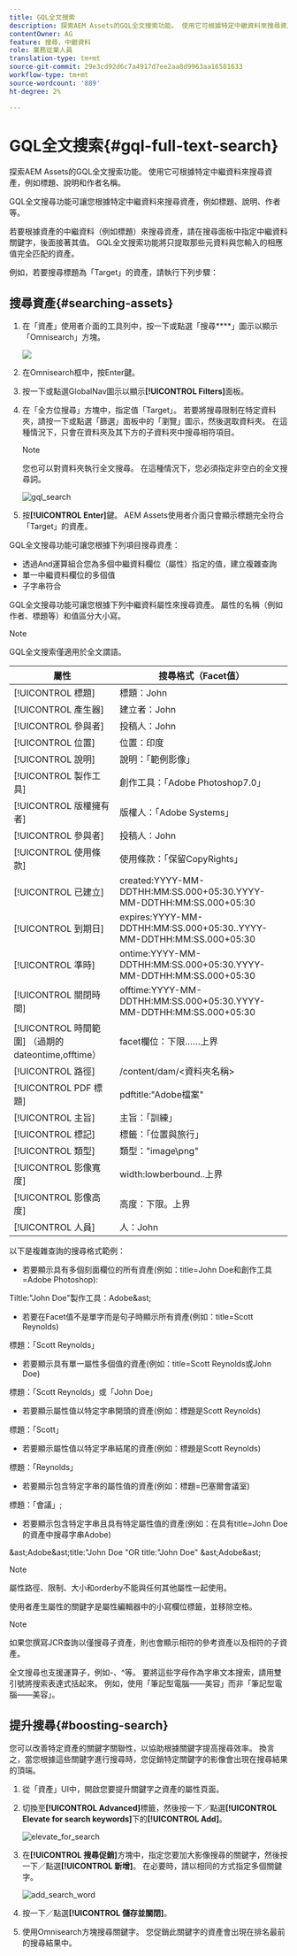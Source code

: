 ```yaml
---
title: GQL全文搜索
description: 探索AEM Assets的GQL全文搜索功能。 使用它可根據特定中繼資料來搜尋資產，例如標題、說明和作者名稱。
contentOwner: AG
feature: 搜尋，中繼資料
role: 業務從業人員
translation-type: tm+mt
source-git-commit: 29e3cd92d6c7a4917d7ee2aa8d9963aa16581633
workflow-type: tm+mt
source-wordcount: '889'
ht-degree: 2%

---
```



# GQL全文搜索{#gql-full-text-search}

探索AEM Assets的GQL全文搜索功能。 使用它可根據特定中繼資料來搜尋資產，例如標題、說明和作者名稱。

GQL全文搜尋功能可讓您根據特定中繼資料來搜尋資產，例如標題、說明、作者等。

若要根據資產的中繼資料（例如標題）來搜尋資產，請在搜尋面板中指定中繼資料關鍵字，後面接著其值。 GQL全文搜索功能將只提取那些元資料與您輸入的相應值完全匹配的資產。

例如，若要搜尋標題為「Target」的資產，請執行下列步驟：

## 搜尋資產{#searching-assets}

1. 在「資產」使用者介面的工具列中，按一下或點選「搜尋&#x200B;****」圖示以顯示「Omnisearch」方塊。

   ![](assets/do-not-localize/chlimage_1.png)

1. 在Omnisearch框中，按Enter鍵。
1. 按一下或點選GlobalNav圖示以顯示&#x200B;**[!UICONTROL Filters]**&#x200B;面板。
1. 在「全方位搜尋」方塊中，指定值「Target」。 若要將搜尋限制在特定資料夾，請按一下或點選「篩選」面板中的「瀏覽」圖示，然後選取資料夾。 在這種情況下，只會在資料夾及其下方的子資料夾中搜尋相符項目。

   >[!NOTE]
   >
   >您也可以對資料夾執行全文搜尋。 在這種情況下，您必須指定非空白的全文搜尋詞。

   ![gql_search](assets/gql_search.png)

1. 按&#x200B;**[!UICONTROL Enter]**&#x200B;鍵。 AEM Assets使用者介面只會顯示標題完全符合「Target」的資產。

GQL全文搜尋功能可讓您根據下列項目搜尋資產：

* 透過And運算組合您為多個中繼資料欄位（屬性）指定的值，建立複雜查詢
* 單一中繼資料欄位的多個值
* 子字串符合

GQL全文搜尋功能可讓您根據下列中繼資料屬性來搜尋資產。 屬性的名稱（例如作者、標題等）和值區分大小寫。

>[!NOTE]
>
>GQL全文搜索僅適用於全文謂語。

| 屬性 | 搜尋格式（Facet值） |
|---|---|
| [!UICONTROL 標題] | 標題：John |
| [!UICONTROL 產生器] | 建立者：John |
| [!UICONTROL 參與者] | 投稿人：John |
| [!UICONTROL 位置] | 位置：印度 |
| [!UICONTROL 說明] | 說明：「範例影像」 |
| [!UICONTROL 製作工具] | 創作工具：「Adobe Photoshop7.0」 |
| [!UICONTROL 版權擁有者] | 版權人：「Adobe Systems」 |
| [!UICONTROL 參與者] | 投稿人：John |
| [!UICONTROL 使用條款] | 使用條款：「保留CopyRights」 |
| [!UICONTROL 已建立] | created:YYYY-MM-DDTHH:MM:SS.000+05:30.YYYY-MM-DDTHH:MM:SS.000+05:30 |
| [!UICONTROL 到期日] | expires:YYYY-MM-DDTHH:MM:SS.000+05:30..YYYY-MM-DDTHH:MM:SS.000+05:30 |
| [!UICONTROL 準時] | ontime:YYYY-MM-DDTHH:MM:SS.000+05:30.YYYY-MM-DDTHH:MM:SS.000+05:30 |
| [!UICONTROL 關閉時間] | offtime:YYYY-MM-DDTHH:MM:SS.000+05:30.YYYY-MM-DDTHH:MM:SS.000+05:30 |
| [!UICONTROL 時間範圍] （過期的dateontime,offtime） | facet欄位：下限……上界 |
| [!UICONTROL 路徑] | /content/dam/&lt;資料夾名稱> |
| [!UICONTROL PDF 標題] | pdftitle:&quot;Adobe檔案&quot; |
| [!UICONTROL 主旨] | 主旨：「訓練」 |
| [!UICONTROL 標記] | 標籤：「位置與旅行」 |
| [!UICONTROL 類型] | 類型：&quot;image\png&quot; |
| [!UICONTROL 影像寬度] | width:lowberbound..上界 |
| [!UICONTROL 影像高度] | 高度：下限。上界 |
| [!UICONTROL 人員] | 人：John |

以下是複雜查詢的搜尋格式範例：

* 若要顯示具有多個刻面欄位的所有資產(例如：title=John Doe和創作工具=Adobe Photoshop):

Tiltle:&quot;John Doe&quot;製作工具：Adobe&amp;ast;

* 若要在Facet值不是單字而是句子時顯示所有資產(例如：title=Scott Reynolds)

標題：「Scott Reynolds」

* 若要顯示具有單一屬性多個值的資產(例如：title=Scott Reynolds或John Doe)

標題：「Scott Reynolds」或「John Doe」

* 若要顯示屬性值以特定字串開頭的資產(例如：標題是Scott Reynolds)

標題：「Scott」

* 若要顯示屬性值以特定字串結尾的資產(例如：標題是Scott Reynolds)

標題：「Reynolds」

* 若要顯示包含特定字串的屬性值的資產(例如：標題=巴塞爾會議室)

標題：「會議」;

* 若要顯示包含特定字串且具有特定屬性值的資產(例如：在具有title=John Doe的資產中搜尋字串Adobe)

&amp;ast;Adobe&amp;ast;title:&quot;John Doe &quot;OR title:&quot;John Doe&quot; &amp;ast;Adobe&amp;ast;

>[!NOTE]
>
>屬性路徑、限制、大小和orderby不能與任何其他屬性一起使用。
>
>使用者產生屬性的關鍵字是屬性編輯器中的小寫欄位標籤，並移除空格。


>[!NOTE]
>
>如果您撰寫JCR查詢以僅搜尋子資產，則也會顯示相符的參考資產以及相符的子資產。

全文搜尋也支援運算子，例如-、^等。 要將這些字母作為字串文本搜索，請用雙引號將搜索表達式括起來。 例如，使用「筆記型電腦——美容」而非「筆記型電腦——美容」。

## 提升搜尋{#boosting-search}

您可以改善特定資產的關鍵字關聯性，以協助根據關鍵字提高搜尋效率。 換言之，當您根據這些關鍵字進行搜尋時，您促銷特定關鍵字的影像會出現在搜尋結果的頂端。

1. 從「資產」UI中，開啟您要提升關鍵字之資產的屬性頁面。
1. 切換至&#x200B;**[!UICONTROL Advanced]**&#x200B;標籤，然後按一下／點選&#x200B;**[!UICONTROL Elevate for search keywords]**&#x200B;下的&#x200B;**[!UICONTROL Add]**。

   ![elevate_for_search](assets/elevate_for_search.png)

1. 在&#x200B;**[!UICONTROL 搜尋促銷]**&#x200B;方塊中，指定您要加大影像搜尋的關鍵字，然後按一下／點選&#x200B;**[!UICONTROL 新增]**。 在必要時，請以相同的方式指定多個關鍵字。

   ![add_search_word](assets/add_search_word.png)

1. 按一下／點選&#x200B;**[!UICONTROL 儲存並關閉]**。
1. 使用Omnisearch方塊搜尋關鍵字。 您促銷此關鍵字的資產會出現在排名最前的搜尋結果中。